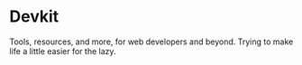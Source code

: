 Devkit
===

Tools, resources, and more, for web developers and beyond. Trying to make life a little easier for the lazy.